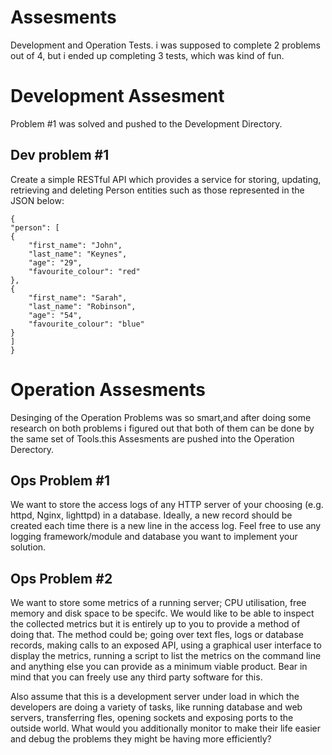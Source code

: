 # Assesments

Development and Operation Tests. i was supposed to complete 2  problems out of 4,
but i ended up completing 3 tests, which was kind of fun.

# Development Assesment

Problem #1 was solved and pushed to the Development Directory.

## Dev problem #1 

Create a simple RESTful API which provides a service for storing, updating,
retrieving and deleting Person entities such as those represented in the
JSON below:

```
{
"person": [
{
	"first_name": "John",
	"last_name": "Keynes",
	"age": "29",
	"favourite_colour": "red"
},
{
	"first_name": "Sarah",
	"last_name": "Robinson",
	"age": "54",
	"favourite_colour": "blue"
}
]
}
```

# Operation Assesments

Desinging of the Operation Problems was so smart,and after doing some research on both problems
i figured out that both of them can be done by the same set of Tools.this Assesments are pushed into 
the Operation Derectory.

## Ops Problem #1 

We want to store the access logs of any HTTP server of your choosing (e.g.
httpd, Nginx, lighttpd) in a database. Ideally, a new record should be
created each time there is a new line in the access log. Feel free to use any
logging framework/module and database you want to implement your
solution.

## Ops Problem #2

We want to store some metrics of a running server; CPU utilisation, free
memory and disk space to be specifc. We would like to be able to inspect
the collected metrics but it is entirely up to you to provide a method of
doing that. The method could be; going over text fles, logs or database
records, making calls to an exposed API, using a graphical user interface to
display the metrics, running a script to list the metrics on the command line
and anything else you can provide as a minimum viable product. Bear in
mind that you can freely use any third party software for this.

Also assume that this is a development server under load in which the
developers are doing a variety of tasks, like running database and web
servers, transferring fles, opening sockets and exposing ports to the outside
world. What would you additionally monitor to make their life easier and
debug the problems they might be having more efficiently?

